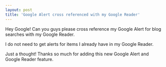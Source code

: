 ```yaml
---
layout: post
title: 'Google Alert cross referenced with my Google Reader'
---
```

Hey Google! Can you guys please cross reference my Google Alert for blog searches with my Google Reader.<p></p>
I do not need to get alerts for items I already have in my Google Reader.<p></p>
Just a thought! Thanks so much for adding this new Google Alert and Google Reader feature.